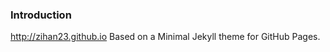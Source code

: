 ### Introduction

<a href="url">http://zihan23.github.io</a>
Based on a Minimal Jekyll theme for GitHub Pages.
